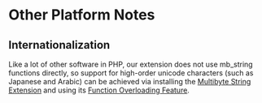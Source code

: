 # Other Platform Notes

## Internationalization

Like a lot of other software in PHP, our extension does not use mb_string functions directly, so support for high-order unicode characters (such as Japanese and Arabic) can be achieved via installing the [Multibyte String Extension](http://www.php.net/manual/en/book.mbstring.php) and using its [Function Overloading Feature](http://www.php.net/manual/en/mbstring.overload.php).
